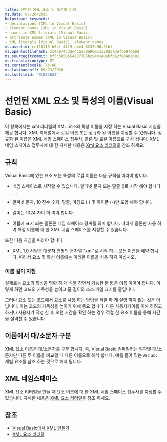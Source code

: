 ```yaml
---
title: 선언된 XML 요소 및 특성의 이름
ms.date: 07/20/2015
helpviewer_keywords:
- declarations [XML in Visual Basic]
- element names [XML in Visual Basic]
- names in XML literals [Visual Basic]
- attribute names [XML in Visual Basic]
- XML literals [Visual Basic], element names
ms.assetid: cc110118-b6cf-4ff9-a4e4-6233c90c9fbf
ms.openlocfilehash: 2142674c3de4c5ac9e806c1328daa3efb697beb9
ms.sourcegitcommit: bf5c5850654187705bc94cc40ebfb62fe346ab02
ms.translationtype: MT
ms.contentlocale: ko-KR
ms.lasthandoff: 09/23/2020
ms.locfileid: "91085622"
---
```

# <a name="names-of-declared-xml-elements-and-attributes-visual-basic"></a>선언된 XML 요소 및 특성의 이름(Visual Basic)

이 항목에서는 xml 리터럴의 XML 요소와 특성 이름을 지정 하는 Visual Basic 지침을 제공 합니다.  XML 리터럴에서 로컬 이름 또는 정규화 된 이름을 지정할 수 있습니다. 정규화 된 이름은 XML 네임 스페이스 접두사, 콜론 및 로컬 이름으로 구성 됩니다. XML 네임 스페이스 접두사에 대 한 자세한 내용은 [Xml 요소 리터럴](../../../language-reference/xml-literals/xml-element-literal.md)을 참조 하세요.  
  
## <a name="rules"></a>규칙  

 Visual Basic에 있는 요소 또는 특성의 로컬 이름은 다음 규칙을 따라야 합니다.  
  
- 네임 스페이스로 시작할 수 있습니다. 알파벳 문자 또는 밑줄 ()로 시작 해야 합니다 `_` .  
  
- 알파벳 문자, 10 진수 숫자, 밑줄, 마침표 (.) 및 하이픈 (-)만 포함 해야 합니다.  
  
- 길이는 1024 자이 하 여야 합니다.  
  
- 이름에 표시 되는 콜론은 네임 스페이스 경계를 의미 합니다. 따라서 콜론만 사용 하 여 특정 이름에 대 한 XML 네임 스페이스를 지정할 수 있습니다.  
  
 또한 다음 지침을 따라야 합니다.  
  
- XML 1.0 사양은 대문자 변형의 문자열 "xml"로 시작 하는 모든 이름을 예약 합니다. 따라서 요소 및 특성 이름에는 이러한 이름을 사용 하지 마십시오.  
  
### <a name="name-length-guidelines"></a>이름 길이 지침  

 실제로는 요소의 특성을 명확 하 게 식별 하면서 가능한 한 짧은 이름 이어야 합니다. 이렇게 하면 코드의 가독성을 높이고 줄 길이와 소스 파일 크기를 줄입니다.  
  
 그러나 요소 또는 코드에서 요소를 사용 하는 방법을 적절 하 게 설명 하지 않는 것은 아닙니다. 이는 코드의 가독성을 높이기 위해 중요 합니다. 다른 사용자가이를 이해 하려고 하거나 사용자가 작성 한 후 오랜 시간을 확인 하는 경우 적절 한 요소 이름을 통해 시간을 절약할 수 있습니다.  
  
## <a name="case-sensitivity-in-names"></a>이름에서 대/소문자 구분  

 XML 요소 이름은 대/소문자를 구분 합니다. 즉, Visual Basic 컴파일러는 알파벳 대/소문자만 다른 두 이름을 비교할 때 다른 이름으로 해석 합니다. 예를 들어 및는 `ABC` `abc` 개별 요소를 참조 하는 것으로 해석 됩니다.  
  
## <a name="xml-namespaces"></a>XML 네임스페이스  

 XML 요소 리터럴을 만들 때 요소 이름에 대 한 XML 네임 스페이스 접두사를 지정할 수 있습니다. 자세한 내용은 [XML 요소 리터럴](../../../language-reference/xml-literals/xml-element-literal.md)을 참조 하세요.  
  
## <a name="see-also"></a>참조

- [Visual Basic에서 XML 만들기](creating-xml.md)
- [XML 요소 리터럴](../../../language-reference/xml-literals/xml-element-literal.md)
